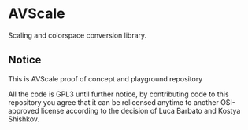 # AVScale

Scaling and colorspace conversion library.

## Notice

This is AVScale proof of concept and playground repository

All the code is GPL3 until further notice, by contributing code to
this repository you agree that it can be relicensed anytime to another
OSI-approved license according to the decision of Luca Barbato and
Kostya Shishkov.

